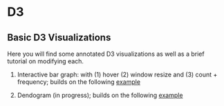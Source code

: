 # D3

## Basic D3 Visualizations

Here you will find some annotated D3 visualizations as well as a brief tutorial on modifying each. 

1. Interactive bar graph: with (1) hover (2) window resize and (3) count + frequency; builds on the following [example](http://bl.ocks.org/Caged/6476579)

2. Dendogram (in progress); builds on the following [example](https://bl.ocks.org/mbostock/4339083)
